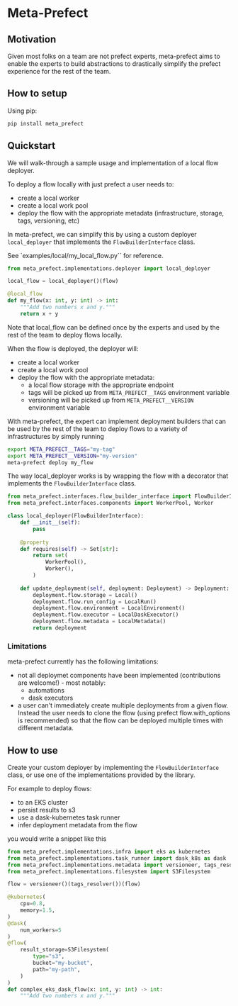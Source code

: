 # Meta-Prefect

## Motivation

Given most folks on a team are not prefect experts, meta-prefect aims to enable the experts to build abstractions to drastically simplify the prefect experience for the rest of the team. 

## How to setup

Using pip:

```bash
pip install meta_prefect
```

## Quickstart

We will walk-through a sample usage and implementation of a local flow deployer.

To deploy a flow locally with just prefect a user needs to:
- create a local worker
- create a local work pool
- deploy the flow with the appropriate metadata (infrastructure, storage, tags, versioning, etc)

In meta-prefect, we can simplify this by using a custom deployer `local_deployer` that implements the `FlowBuilderInterface` class.

See `examples/local/my_local_flow.py`` for reference.
```python
from meta_prefect.implementations.deployer import local_deployer

local_flow = local_deployer()(flow)

@local_flow
def my_flow(x: int, y: int) -> int:
    """Add two numbers x and y."""
    return x + y
```

Note that local_flow can be defined once by the experts and used by the rest of the team to deploy flows locally.

When the flow is deployed, the deployer will:
- create a local worker
- create a local work pool
- deploy the flow with the appropriate metadata:
    - a local flow storage with the appropriate endpoint
    - tags will be picked up from `META_PREFECT__TAGS` environment variable
    - versioning will be picked up from `META_PREFECT__VERSION` environment variable

With meta-prefect, the expert can implement deployment builders that can be used by the rest of 
the team to deploy flows to a variety of infrastructures by simply running

```bash
export META_PREFECT__TAGS="my-tag"
export META_PREFECT__VERSION="my-version"
meta-prefect deploy my_flow
```

The way local_deployer works is by wrapping the flow with a decorator that implements the `FlowBuilderInterface` class.

```python
from meta_prefect.interfaces.flow_builder_interface import FlowBuilderInterface
from meta_prefect.interfaces.components import WorkerPool, Worker

class local_deployer(FlowBuilderInterface):
    def __init__(self):
        pass
    
    @property
    def requires(self) -> Set[str]:
        return set(
            WorkerPool(),
            Worker(),
        )
    
    def update_deployment(self, deployment: Deployment) -> Deployment:
        deployment.flow.storage = Local()
        deployment.flow.run_config = LocalRun()
        deployment.flow.environment = LocalEnvironment()
        deployment.flow.executor = LocalDaskExecutor()
        deployment.flow.metadata = LocalMetadata()
        return deployment
```

### Limitations

meta-prefect currently has the following limitations:

- not all deploymet components have been implemented (contributions are welcome!) - most notably:
    - automations
    - dask executors
- a user can't immediately create multiple deployments from a given flow. Instead the user needs to clone the flow (using prefect flow.with_options is recommended) so that
the flow can be deployed multiple times with different metadata. 


## How to use

Create your custom deployer by implementing the `FlowBuilderInterface` class, or use one of the implementations provided by the library.

For example to deploy flows:
- to an EKS cluster
- persist results to s3
- use a dask-kubernetes task runner
- infer deployment metadata from the flow

you would write a snippet like this

```python
from meta_prefect.implementations.infra import eks as kubernetes
from meta_prefect.implementations.task_runner import dask_k8s as dask
from meta_prefect.implementations.metadata import versioneer, tags_resolver 
from meta_prefect.implementations.filesystem import S3Filesystem

flow = versioneer()(tags_resolver())(flow)

@kubernetes(
    cpu=0.8,
    memory=1.5,
)
@dask(
    num_workers=5
)
@flow(
    result_storage=S3Filesystem(
        type="s3",
        bucket="my-bucket",
        path="my-path",
    )
)
def complex_eks_dask_flow(x: int, y: int) -> int:
    """Add two numbers x and y."""
```
